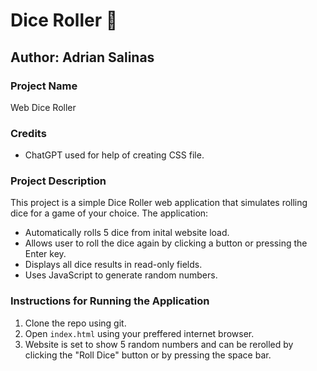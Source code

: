 # Dice Roller 🎲
## Author: Adrian Salinas

### Project Name
Web Dice Roller

### Credits
- ChatGPT used for help of creating CSS file. 

### Project Description
This project is a simple Dice Roller web application that simulates rolling dice for a game of your choice. The application:

- Automatically rolls 5 dice from inital website load. 
- Allows user to roll the dice again by clicking a button or pressing the Enter key.
- Displays all dice results in read-only fields.
- Uses JavaScript to generate random numbers.

### Instructions for Running the Application
1. Clone the repo using git.
2. Open `index.html` using your preffered internet browser.
3. Website is set to show 5 random numbers and can be rerolled by clicking the "Roll Dice" button or by pressing the space bar. 

